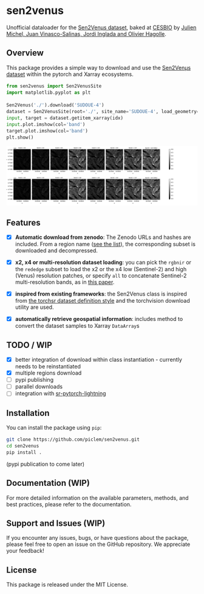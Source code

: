 # sen2venus
Unofficial dataloader for the [Sen2Venµs dataset](https://zenodo.org/record/6514159), baked at [CESBIO](https://www.cesbio.cnrs.fr/) by [Julien Michel, Juan Vinasco-Salinas, Jordi Inglada and Olivier Hagolle](https://doi.org/10.3390/data7070096).

## Overview

This package provides a simple way to download and use the [Sen2Venµs dataset](https://zenodo.org/record/6514159) within the pytorch and Xarray ecosystems.

```python
from sen2venus import Sen2VenusSite
import matplotlib.pyplot as plt

Sen2Venus('./').download('SUDOUE-4')
dataset = Sen2VenusSite(root='./', site_name='SUDOUE-4', load_geometry=True, subset='all')
input, target = dataset.getitem_xarray(idx)
input.plot.imshow(col='band')
target.plot.imshow(col='band')
plt.show()
```
![Matching Sentinel 2 and Venus samples](examples/samples_sentinel_venus.png)

## Features

- [x] **Automatic download from zenodo**: The Zenodo URLs and hashes are included. From a region name ([see the list](https://zenodo.org/record/6514159)), the corresponding subset is downloaded and decompressed. 

- [x] **x2, x4 or multi-resolution dataset loading**: you can pick the `rgbnir` or the `rededge` subset to load the x2 or the x4 low (Sentinel-2) and high (Venus) resolution patches, or specify `all` to concatenate Sentinel-2 multi-resolution bands, as in [this paper](https://hal.science/hal-04218629).

- [x] **inspired from existing frameworks**: the Sen2Venus class is inspired from [the torchsr dataset definition style](https://github.com/Coloquinte/torchSR/tree/main/torchsr/datasets) and the torchvision download utility are used.

- [x] **automatically retrieve geospatial information**: includes method to convert the dataset samples to Xarray `DataArray`s

## TODO / WIP

- [x] better integration of download within class instantiation - currently needs to be reinstantiated
- [x] multiple regions download
- [ ] pypi publishing
- [ ] parallel downloads
- [ ] integration with [sr-pytorch-lightning](https://github.com/george-gca/sr-pytorch-lightning/tree/main)

## Installation

You can install the package using `pip`:

```bash
git clone https://github.com/piclem/sen2venus.git
cd sen2venus
pip install . 
```

(pypi publication to come later)

## Documentation (WIP)

For more detailed information on the available parameters, methods, and best practices, please refer to the documentation.

## Support and Issues (WIP)

If you encounter any issues, bugs, or have questions about the package, please feel free to open an issue on the GitHub repository. We appreciate your feedback!

## License

This package is released under the MIT License.
